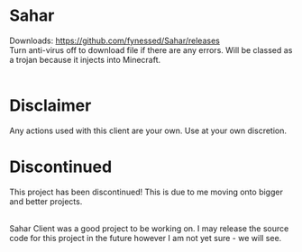 # Sahar
Downloads:	https://github.com/fynessed/Sahar/releases <br>
Turn anti-virus off to download file if there are any errors. Will be classed as a trojan because it injects into Minecraft.
<br> <br>

# Disclaimer
Any actions used with this client are your own. Use at your own discretion.

# Discontinued
This project has been discontinued! This is due to me moving onto bigger and better projects. <br> <br>

Sahar Client was a good project to be working on. I may release the source code for this project in the future however I am not yet sure - we will see.
